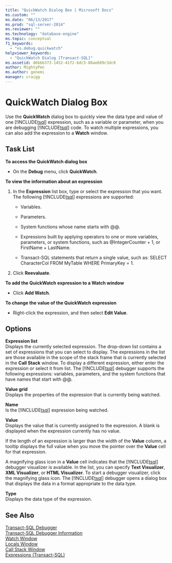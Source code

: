 ```yaml
---
title: "QuickWatch Dialog Box | Microsoft Docs"
ms.custom: ""
ms.date: "06/13/2017"
ms.prod: "sql-server-2014"
ms.reviewer: ""
ms.technology: "database-engine"
ms.topic: conceptual
f1_keywords: 
  - "vs.debug.quickwatch"
helpviewer_keywords: 
  - "QuickWatch Dialog [Transact-SQL]"
ms.assetid: d6bbb373-1452-41f2-bdc5-86ae689c3dc0
author: MightyPen
ms.author: genemi
manager: craigg
---
```

# QuickWatch Dialog Box
  Use the **QuickWatch** dialog box to quickly view the data type and value of one [!INCLUDE[tsql](../../includes/tsql-md.md)] expression, such as a variable or parameter, when you are debugging [!INCLUDE[tsql](../../includes/tsql-md.md)] code. To watch multiple expressions, you can also add the expression to a **Watch** window.  
  
## Task List  
 **To access the QuickWatch dialog box**  
  
-   On the **Debug** menu, click **QuickWatch**.  
  
 **To view the information about an expression**  
  
1.  In the **Expression** list box, type or select the expression that you want. The following [!INCLUDE[tsql](../../includes/tsql-md.md)] expressions are supported:  
  
    -   Variables.  
  
    -   Parameters.  
  
    -   System functions whose name starts with @@.  
  
    -   Expressions built by applying operators to one or more variables, parameters, or system functions, such as @IntegerCounter + 1, or FirstName + LastName.  
  
    -   Transact-SQL statements that return a single value, such as: SELECT CharacterCol FROM MyTable WHERE PrimaryKey = 1.  
  
2.  Click **Reevaluate**.  
  
 **To add the QuickWatch expression to a Watch window**  
  
-   Click **Add Watch**.  
  
 **To change the value of the QuickWatch expression**  
  
-   Right-click the expression, and then select **Edit Value**.  
  
## Options  
 **Expression list**  
 Displays the currently selected expression. The drop-down list contains a set of expressions that you can select to display. The expressions in the list are those available in the scope of the stack frame that is currently selected in the **Call Stack** window. To display a different expression, either enter the expression or select it from list. The [!INCLUDE[tsql](../../includes/tsql-md.md)] debugger supports the following expressions: variables, parameters, and the system functions that have names that start with @@.  
  
 **Value grid**  
 Displays the properties of the expression that is currently being watched.  
  
 **Name**  
 Is the [!INCLUDE[tsql](../../includes/tsql-md.md)] expression being watched.  
  
 **Value**  
 Displays the value that is currently assigned to the expression. A blank is displayed when the expression currently has no value.  
  
 If the length of an expression is larger than the width of the **Value** column, a tooltip displays the full value when you move the pointer over the **Value** cell for that expression.  
  
 A magnifying glass icon in a **Value** cell indicates that the [!INCLUDE[tsql](../../includes/tsql-md.md)] debugger visualizer is available. In the list, you can specify **Text Visualizer**, **XML Visualizer**, or **HTML Visualizer**. To start a debugger visualizer, click the magnifying glass icon. The [!INCLUDE[tsql](../../includes/tsql-md.md)] debugger opens a dialog box that displays the data in a format appropriate to the data type.  
  
 **Type**  
 Displays the data type of the expression.  
  
## See Also  
 [Transact-SQL Debugger](transact-sql-debugger.md)   
 [Transact-SQL Debugger Information](transact-sql-debugger-information.md)   
 [Watch Window](transact-sql-debugger-watch-window.md)   
 [Locals Window](transact-sql-debugger-locals-window.md)   
 [Call Stack Window](transact-sql-debugger-call-stack-window.md)   
 [Expressions &#40;Transact-SQL&#41;](/sql/t-sql/language-elements/expressions-transact-sql)  
  
  
